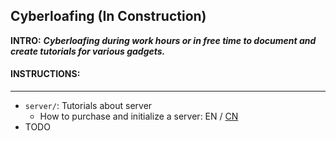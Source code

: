 ## Cyberloafing (In Construction)

**INTRO:** ***Cyberloafing during work hours or in free time to document and create tutorials for various gadgets.***

#### INSTRUCTIONS:

---

- `server/`: Tutorials about server
  - How to purchase and initialize a server: EN / [CN](./server/服务器购买与配置.md)
- TODO

